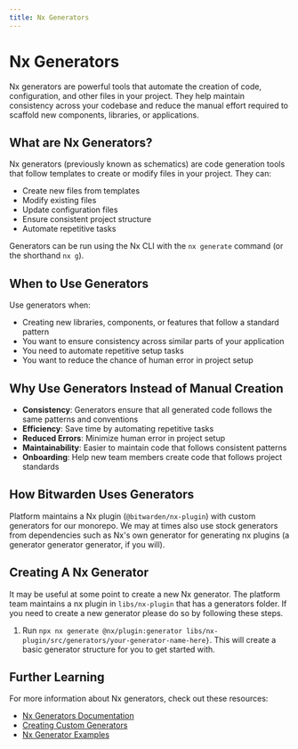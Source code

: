 ```yaml
---
title: Nx Generators
---
```


# Nx Generators

Nx generators are powerful tools that automate the creation of code, configuration, and other files
in your project. They help maintain consistency across your codebase and reduce the manual effort
required to scaffold new components, libraries, or applications.

## What are Nx Generators?

Nx generators (previously known as schematics) are code generation tools that follow templates to
create or modify files in your project. They can:

- Create new files from templates
- Modify existing files
- Update configuration files
- Ensure consistent project structure
- Automate repetitive tasks

Generators can be run using the Nx CLI with the `nx generate` command (or the shorthand `nx g`).

## When to Use Generators

Use generators when:

- Creating new libraries, components, or features that follow a standard pattern
- You want to ensure consistency across similar parts of your application
- You need to automate repetitive setup tasks
- You want to reduce the chance of human error in project setup

## Why Use Generators Instead of Manual Creation

- **Consistency**: Generators ensure that all generated code follows the same patterns and
  conventions
- **Efficiency**: Save time by automating repetitive tasks
- **Reduced Errors**: Minimize human error in project setup
- **Maintainability**: Easier to maintain code that follows consistent patterns
- **Onboarding**: Help new team members create code that follows project standards

## How Bitwarden Uses Generators

Platform maintains a Nx plugin (`@bitwarden/nx-plugin`) with custom generators for our monorepo. We
may at times also use stock generators from dependencies such as Nx's own generator for generating
nx plugins (a generator generator generator, if you will).

## Creating A Nx Generator

It may be useful at some point to create a new Nx generator. The platform team maintains a nx plugin
in `libs/nx-plugin` that has a generators folder. If you need to create a new generator please do so
by following these steps.

1. Run
   `npx nx generate @nx/plugin:generator libs/nx-plugin/src/generators/your-generator-name-here}`.
   This will create a basic generator structure for you to get started with.

## Further Learning

For more information about Nx generators, check out these resources:

- [Nx Generators Documentation](https://nx.dev/plugin-features/use-code-generators)
- [Creating Custom Generators](https://nx.dev/recipes/generators/creating-files)
- [Nx Generator Examples](https://nx.dev/plugin-features/use-code-generators#examples)
